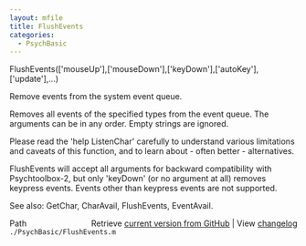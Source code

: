 ```yaml
---
layout: mfile
title: FlushEvents
categories:
  - PsychBasic
---
```


FlushEvents\(\['mouseUp'\],\['mouseDown'\],\['keyDown'\],\['autoKey'\],\['update'\],...\)

Remove events from the system event queue.

Removes all events of the specified types from the event queue.
The arguments can be in any order. Empty strings are ignored.

Please read the 'help ListenChar' carefully to understand various
limitations and caveats of this function, and to learn about \- often
better \- alternatives.

FlushEvents will accept all arguments for backward compatibility with
Psychtoolbox\-2, but only 'keyDown' \(or no argument at all\) removes
keypress events. Events other than keypress events are not supported.

See also: GetChar, CharAvail, FlushEvents, EventAvail.


<div class="code_header" style="text-align:right;">
  <span style="float:left;">Path&nbsp;&nbsp;</span> <span class="counter">Retrieve <a href=
  "https://raw.github.com/Psychtoolbox-3/Psychtoolbox-3/beta/./PsychBasic/FlushEvents.m">current version from GitHub</a> | View <a href=
  "https://github.com/Psychtoolbox-3/Psychtoolbox-3/commits/beta/./PsychBasic/FlushEvents.m">changelog</a></span>
</div>
<div class="code">
  <code>./PsychBasic/FlushEvents.m</code>
</div>
